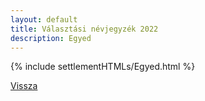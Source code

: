 ```yaml
---
layout: default
title: Választási névjegyzék 2022
description: Egyed
---
```


{% include settlementHTMLs/Egyed.html %}

[Vissza](./)